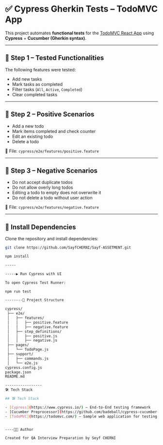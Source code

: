 # ✅ Cypress Gherkin Tests – TodoMVC App

This project automates **functional tests** for the [TodoMVC React App](https://todomvc.com/examples/react/dist/) using **Cypress** + **Cucumber (Gherkin syntax)**.

---


## 📌 Step 1 – Tested Functionalities

The following features were tested:

- Add new tasks
- Mark tasks as completed
- Filter tasks (`All`, `Active`, `Completed`)
- Clear completed tasks

---

## 📌 Step 2 – Positive Scenarios

- Add a new todo
- Mark items completed and check counter
- Edit an existing todo
- Delete a todo

📂 File: `cypress/e2e/features/positive.feature`

---

## 📌 Step 3 – Negative Scenarios

- Do not accept duplicate todos
- Do not allow overly long todos
- Editing a todo to empty does not overwrite it
- Do not delete a todo without user action

📂 File: `cypress/e2e/features/negative.feature`

---

## 🚀 Install Dependencies

Clone the repository and install dependencies:

```bash
git clone https://github.com/SayfCHERNI/Sayf-ASSETMENT.git

npm install

-----

-----▶️ Run Cypress with UI

To open Cypress Test Runner:

npm run test

--------📂 Project Structure

cypress/
 ├── e2e/
 │   ├── features/
 │   │   ├── positive.feature
 │   │   ├── negative.feature
 │   ├── step_definitions/
 │   │   ├── positive.js
 │   │   ├── negative.js
 ├── pages/
 │   └── TodoPage.js
 ├── support/
 │   ├── commands.js
 │   └── e2e.js
cypress.config.js
package.json
README.md

-----------------
🛠️ Tech Stack

## 🛠️ Tech Stack

- [Cypress](https://www.cypress.io/) – End-to-End testing framework  
- [Cucumber Preprocessor](https://github.com/badeball/cypress-cucumber-preprocessor) – Gherkin support  
- [TodoMVC](https://todomvc.com/) – Sample web application for testing  


----👨‍💻 Author

Created for QA Interview Preparation by Seyf CHERNI